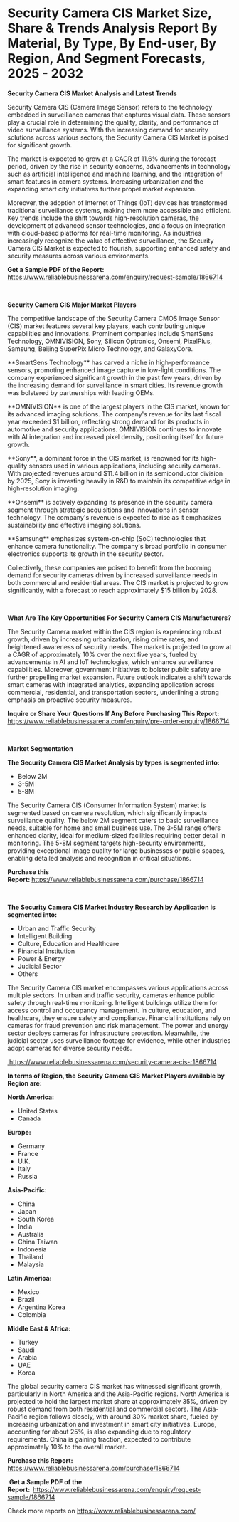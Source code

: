 <p><h1>Security Camera CIS Market Size, Share & Trends Analysis Report By Material, By Type, By End-user, By Region, And Segment Forecasts, 2025 - 2032</h1></p><p><strong>Security Camera CIS Market Analysis and Latest Trends</strong></p>
<p><p>Security Camera CIS (Camera Image Sensor) refers to the technology embedded in surveillance cameras that captures visual data. These sensors play a crucial role in determining the quality, clarity, and performance of video surveillance systems. With the increasing demand for security solutions across various sectors, the Security Camera CIS Market is poised for significant growth. </p><p>The market is expected to grow at a CAGR of 11.6% during the forecast period, driven by the rise in security concerns, advancements in technology such as artificial intelligence and machine learning, and the integration of smart features in camera systems. Increasing urbanization and the expanding smart city initiatives further propel market expansion. </p><p>Moreover, the adoption of Internet of Things (IoT) devices has transformed traditional surveillance systems, making them more accessible and efficient. Key trends include the shift towards high-resolution cameras, the development of advanced sensor technologies, and a focus on integration with cloud-based platforms for real-time monitoring. As industries increasingly recognize the value of effective surveillance, the Security Camera CIS Market is expected to flourish, supporting enhanced safety and security measures across various environments.</p></p>
<p><strong>Get a Sample PDF of the Report:&nbsp;</strong> <a href="https://www.reliablebusinessarena.com/enquiry/request-sample/1866714?utm_campaign=3221&utm_medium=2&utm_source=Github&utm_content=ia&utm_term=07042025&utm_id=security-camera-cis">https://www.reliablebusinessarena.com/enquiry/request-sample/1866714</a></p>
<p>&nbsp;</p>
<p><strong>Security Camera CIS Major Market Players</strong></p>
<p><p>The competitive landscape of the Security Camera CMOS Image Sensor (CIS) market features several key players, each contributing unique capabilities and innovations. Prominent companies include SmartSens Technology, OMNIVISION, Sony, Silicon Optronics, Onsemi, PixelPlus, Samsung, Beijing SuperPix Micro Technology, and GalaxyCore.</p><p>**SmartSens Technology** has carved a niche in high-performance sensors, promoting enhanced image capture in low-light conditions. The company experienced significant growth in the past few years, driven by the increasing demand for surveillance in smart cities. Its revenue growth was bolstered by partnerships with leading OEMs.</p><p>**OMNIVISION** is one of the largest players in the CIS market, known for its advanced imaging solutions. The company's revenue for its last fiscal year exceeded $1 billion, reflecting strong demand for its products in automotive and security applications. OMNIVISION continues to innovate with AI integration and increased pixel density, positioning itself for future growth.</p><p>**Sony**, a dominant force in the CIS market, is renowned for its high-quality sensors used in various applications, including security cameras. With projected revenues around $11.4 billion in its semiconductor division by 2025, Sony is investing heavily in R&D to maintain its competitive edge in high-resolution imaging.</p><p>**Onsemi** is actively expanding its presence in the security camera segment through strategic acquisitions and innovations in sensor technology. The company's revenue is expected to rise as it emphasizes sustainability and effective imaging solutions.</p><p>**Samsung** emphasizes system-on-chip (SoC) technologies that enhance camera functionality. The company's broad portfolio in consumer electronics supports its growth in the security sector.</p><p>Collectively, these companies are poised to benefit from the booming demand for security cameras driven by increased surveillance needs in both commercial and residential areas. The CIS market is projected to grow significantly, with a forecast to reach approximately $15 billion by 2028.</p></p>
<p>&nbsp;</p>
<p><strong>What Are The Key Opportunities For Security Camera CIS Manufacturers?</strong></p>
<p><p>The Security Camera market within the CIS region is experiencing robust growth, driven by increasing urbanization, rising crime rates, and heightened awareness of security needs. The market is projected to grow at a CAGR of approximately 10% over the next five years, fueled by advancements in AI and IoT technologies, which enhance surveillance capabilities. Moreover, government initiatives to bolster public safety are further propelling market expansion. Future outlook indicates a shift towards smart cameras with integrated analytics, expanding application across commercial, residential, and transportation sectors, underlining a strong emphasis on proactive security measures.</p></p>
<p><strong>Inquire or Share Your Questions If Any Before Purchasing This Report:</strong> <a href="https://www.reliablebusinessarena.com/enquiry/pre-order-enquiry/1866714?utm_campaign=3221&utm_medium=2&utm_source=Github&utm_content=ia&utm_term=07042025&utm_id=security-camera-cis">https://www.reliablebusinessarena.com/enquiry/pre-order-enquiry/1866714</a></p>
<p>&nbsp;</p>
<p><strong>Market Segmentation</strong></p>
<p><strong>The Security Camera CIS Market Analysis by types is segmented into:</strong></p>
<p><ul><li>Below 2M</li><li>3-5M</li><li>5-8M</li></ul></p>
<p><p>The Security Camera CIS (Consumer Information System) market is segmented based on camera resolution, which significantly impacts surveillance quality. The below 2M segment caters to basic surveillance needs, suitable for home and small business use. The 3-5M range offers enhanced clarity, ideal for medium-sized facilities requiring better detail in monitoring. The 5-8M segment targets high-security environments, providing exceptional image quality for large businesses or public spaces, enabling detailed analysis and recognition in critical situations.</p></p>
<p><strong>Purchase this Report:&nbsp;</strong><a href="https://www.reliablebusinessarena.com/purchase/1866714?utm_campaign=3221&utm_medium=2&utm_source=Github&utm_content=ia&utm_term=07042025&utm_id=security-camera-cis">https://www.reliablebusinessarena.com/purchase/1866714</a></p>
<p>&nbsp;</p>
<p><strong>The Security Camera CIS Market Industry Research by Application is segmented into:</strong></p>
<p><ul><li>Urban and Traffic Security</li><li>Intelligent Building</li><li>Culture, Education and Healthcare</li><li>Financial Institution</li><li>Power & Energy</li><li>Judicial Sector</li><li>Others</li></ul></p>
<p><p>The Security Camera CIS market encompasses various applications across multiple sectors. In urban and traffic security, cameras enhance public safety through real-time monitoring. Intelligent buildings utilize them for access control and occupancy management. In culture, education, and healthcare, they ensure safety and compliance. Financial institutions rely on cameras for fraud prevention and risk management. The power and energy sector deploys cameras for infrastructure protection. Meanwhile, the judicial sector uses surveillance footage for evidence, while other industries adopt cameras for diverse security needs.</p></p>
<p><a href="https://www.reliablebusinessarena.com/security-camera-cis-r1866714?utm_campaign=3221&utm_medium=2&utm_source=Github&utm_content=ia&utm_term=07042025&utm_id=security-camera-cis">&nbsp;https://www.reliablebusinessarena.com/security-camera-cis-r1866714</a></p>
<p><strong>In terms of Region, the Security Camera CIS Market Players available by Region are:</strong></p>
<p>
    <p> <strong> North America: </strong>
        <ul>
            <li>United States</li>
            <li>Canada</li>
        </ul>
        </p> 
    <p> <strong> Europe: </strong>
        <ul>
            <li>Germany</li>
            <li>France</li>
            <li>U.K.</li>
            <li>Italy</li>
            <li>Russia</li>
        </ul>
        </p> 
    <p> <strong> Asia-Pacific: </strong>
        <ul>
            <li>China</li>
            <li>Japan</li>
            <li>South Korea</li>
            <li>India</li>
            <li>Australia</li>
            <li>China Taiwan</li>
            <li>Indonesia</li>
            <li>Thailand</li>
            <li>Malaysia</li>
        </ul>
        </p> 
    <p> <strong> Latin America: </strong>
        <ul>
            <li>Mexico</li>
            <li>Brazil</li>
            <li>Argentina Korea</li>
            <li>Colombia</li>
        </ul>
        </p> 
    <p> <strong> Middle East & Africa: </strong>
        <ul>
            <li>Turkey</li>
            <li>Saudi</li>
            <li>Arabia</li>
            <li>UAE</li>
            <li>Korea</li>
        </ul>
    </p>
    </p>
<p><p>The global security camera CIS market has witnessed significant growth, particularly in North America and the Asia-Pacific regions. North America is projected to hold the largest market share at approximately 35%, driven by robust demand from both residential and commercial sectors. The Asia-Pacific region follows closely, with around 30% market share, fueled by increasing urbanization and investment in smart city initiatives. Europe, accounting for about 25%, is also expanding due to regulatory requirements. China is gaining traction, expected to contribute approximately 10% to the overall market.</p></p>
<p><strong>Purchase this Report: </strong><a href="https://www.reliablebusinessarena.com/purchase/1866714?utm_campaign=3221&utm_medium=2&utm_source=Github&utm_content=ia&utm_term=07042025&utm_id=security-camera-cis">https://www.reliablebusinessarena.com/purchase/1866714</a></p>
<p>&nbsp;<strong>Get a Sample PDF of the Report:&nbsp;&nbsp;</strong><a href="https://www.reliablebusinessarena.com/enquiry/request-sample/1866714?utm_campaign=3221&utm_medium=2&utm_source=Github&utm_content=ia&utm_term=07042025&utm_id=security-camera-cis">https://www.reliablebusinessarena.com/enquiry/request-sample/1866714</a></p>
<p><strong></strong></p>
<p>Check more reports on <a href="https://www.reliablebusinessarena.com/?utm_campaign=3221&utm_medium=2&utm_source=Github&utm_content=ia&utm_term=07042025&utm_id=security-camera-cis">https://www.reliablebusinessarena.com/</a></p>